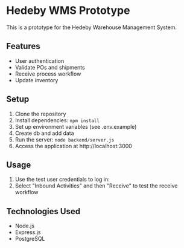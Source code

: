 # Hedeby WMS Prototype

This is a prototype for the Hedeby Warehouse Management System.

## Features
- User authentication
- Validate POs and shipments
- Receive process workflow
- Update inventory

## Setup
1. Clone the repository
2. Install dependencies: `npm install`
3. Set up environment variables (see .env.example)
4. Create db and add data
5. Run the server: `node backend/server.js`
6. Access the application at http://localhost:3000

## Usage

1. Use the test user credentials to log in:
2. Select "Inbound Activities" and then "Receive" to test the receive workflow

## Technologies Used
- Node.js
- Express.js
- PostgreSQL
